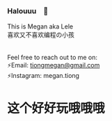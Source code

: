 
<!--
**lelemegan/lelemegan** is a ✨ _special_ ✨ repository because its `README.md` (this file) appears on your GitHub profile.

Here are some ideas to get you started:

- 🔭 I’m currently working on ...
- 🌱 I’m currently learning ...
- 👯 I’m looking to collaborate on ...
- 🤔 I’m looking for help with ...
- 💬 Ask me about ...
- 📫 How to reach me: ...
- 😄 Pronouns: ...
- ⚡ Fun fact: ...
-->

### Halouuu　👋
This is Megan aka Lele\
喜欢又不喜欢编程の小孩\
\
\
Feel free to reach out to me on:\
⚡Email: tiongmegan@gmail.com\
⚡Instagram: megan.tiong

# 这个好好玩哦哦哦
